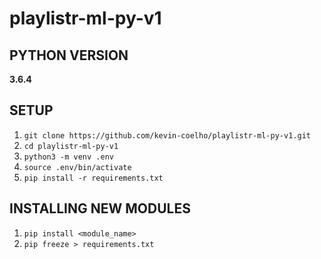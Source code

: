 # playlistr-ml-py-v1
## PYTHON VERSION
**3.6.4**

## SETUP
1. `git clone https://github.com/kevin-coelho/playlistr-ml-py-v1.git`
2. `cd playlistr-ml-py-v1`
3. `python3 -m venv .env`
4. `source .env/bin/activate`
5. `pip install -r requirements.txt`

## INSTALLING NEW MODULES
1. `pip install <module_name>`
2. `pip freeze > requirements.txt`